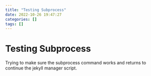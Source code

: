 ```yaml
---
title: "Testing Subprocess"
date: 2022-10-26 19:47:27
categories: []
tags: []
---
```


# Testing Subprocess
Trying to make sure the subprocess command works and returns to continue the jekyll manager script. 

